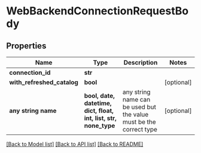 # WebBackendConnectionRequestBody


## Properties
Name | Type | Description | Notes
------------ | ------------- | ------------- | -------------
**connection_id** | **str** |  | 
**with_refreshed_catalog** | **bool** |  | [optional] 
**any string name** | **bool, date, datetime, dict, float, int, list, str, none_type** | any string name can be used but the value must be the correct type | [optional]

[[Back to Model list]](../README.md#documentation-for-models) [[Back to API list]](../README.md#documentation-for-api-endpoints) [[Back to README]](../README.md)


